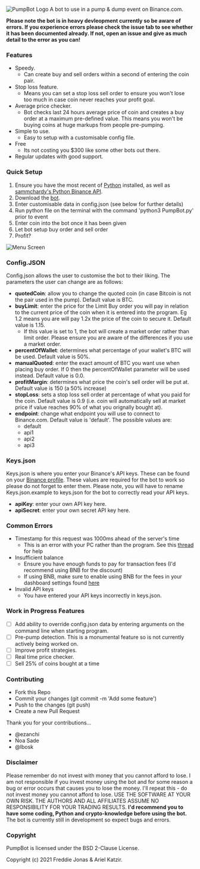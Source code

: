 ![PumpBot Logo](https://github.com/fj317/PumpBot/blob/master/resources/logo.jpg)
 A bot to use in a pump & dump event on Binance.com. 
 
 **Please note the bot is in heavy devleopment currently so be aware of errors. If you experience errors please check the issue tab to see whether it has been documented already. If not, open an issue and give as much detail to the error as you can!**
  
 ### Features
 - Speedy. 
   - Can create buy and sell orders within a second of entering the coin pair.
 - Stop loss feature. 
   - Means you can set a stop loss sell order to ensure you won't lose too much in case coin never reaches your profit goal.
 - Average price checker. 
   - Bot checks last 24 hours average price of coin and creates a buy order at a maximum pre-defined value. This means you won't be buying coins at huge markups from people pre-pumping.
 - Simple to use.
   - Easy to setup with a customisable config file.
 - Free
   - Its not costing you $300 like some other bots out there.
 - Regular updates with good support. 
    
### Quick Setup
 1. Ensure you have the most recent of [Python](https://www.python.org/downloads/) installed, as well as [sammchardy's Python Binance API](https://github.com/sammchardy/python-binance).
 2. Download the [bot](https://github.com/fj317/PumpBot/archive/master.zip).
 3. Enter customisable data in config.json (see below for further details)
 4. Run python file on the terminal with the command 'python3 PumpBot.py' prior to event
 5. Enter coin into the bot once it has been given
 6. Let bot setup buy order and sell order 
 7. Profit?

![Menu Screen](https://github.com/fj317/PumpBot/blob/master/resources/menuScreen.png)  
 
 ### Config.JSON
 Config.json allows the user to customise the bot to their liking. The parameters the user can change are as follows: 
  - **quotedCoin**: allow you to change the quoted coin (in case Bitcoin is not the pair used in the pump). Default value is BTC.
 - **buyLimit**: enter the price for the Limit Buy order you will pay in relation to the current price of the coin when it is entered into the program. Eg 1.2 means you are will pay 1.2x the price of the coin to secure it. Default value is 1.15.
   - If this value is set to 1, the bot will create a market order rather than limit order. Please ensure you are aware of the differences if you use a market order. 
 - **percentOfWallet**: determines what percentage of your wallet's BTC will be used. Default value is 50%.
 - **manualQuoted**: enter the exact amount of BTC you want use when placing buy order. If 0 then the percentOfWallet parameter will be used instead. Default value is 0.0.
 - **profitMargin**: determines what price the coin's sell order will be put at. Default value is 150 (a 50% increase)
 - **stopLoss**: sets a stop loss sell order at percentage of what you paid for the coin. Default value is 0.9 (i.e. coin will automatically sell at market price if value reaches 90% of what you orignally bought at).
 - **endpoint**: change what endpoint you will use to connect to Binance.com. Default value is 'default'. The possible values are:
   - default
   - api1
   - api2
   - api3
 
### Keys.json
 Keys.json is where you enter your Binance's API keys. These can be found on your [Binance profile](https://www.binance.com/en/support/articles/360002502072). These values are required for the bot to work so please do not forget to enter them. Please note, you will have to rename Keys.json.example to keys.json for the bot to correctly read your API keys.
 - **apiKey**: enter your own API key here.
 - **apiSecret**: enter your own secret API key here.

### Common Errors
- Timestamp for this request was 1000ms ahead of the server's time
  - This is an error with your PC rather than the program. See this [thread](https://github.com/yasinkuyu/binance-trader/issues/63#issuecomment-355857901) for help
- Insufficient balance
  - Ensure you have enough funds to pay for transaction fees (I'd recommend using BNB for the discount)
  - If using BNB, make sure to enable using BNB for the fees in your dashboard settings found [here](https://www.binance.com/en/my/dashboard)
- Invalid API keys
  - You have entered your API keys incorrectly in keys.json.
 
 
 ### Work in Progress Features
 - [ ] Add ability to override config.json data by entering arguments on the command line when starting program.
 - [ ] Pre-pump detection. This is a monumental feature so is not currently actively being worked on.
 - [ ] Improve profit strategies.
 - [ ] Real time price checker.
 - [ ] Sell 25% of coins bought at a time
 
 ### Contributing
 - Fork this Repo
 - Commit your changes (git commit -m 'Add some feature')
 - Push to the changes (git push)
 - Create a new Pull Request
 
Thank you for your contributions...
- @ezanchi
- Noa Sade
- @lbosk

 ### Disclaimer
 Please remember do not invest with money that you cannot afford to lose. I am not responsible if you invest money using the bot and for some reason a bug or error occurs that causes you to lose the money. I'll repeat this - do not invest money you cannot afford to lose. USE THE SOFTWARE AT YOUR OWN RISK. THE AUTHORS AND ALL AFFILIATES ASSUME NO RESPONSIBILITY FOR YOUR TRADING RESULTS. **I'd recommend you to have some coding, Python and crypto-knowledge before using the bot.** The bot is currently still in development so expect bugs and errors.
 
 ### Copyright

PumpBot is licensed under the BSD 2-Clause License.

Copyright (c) 2021 Freddie Jonas & Ariel Katzir.
